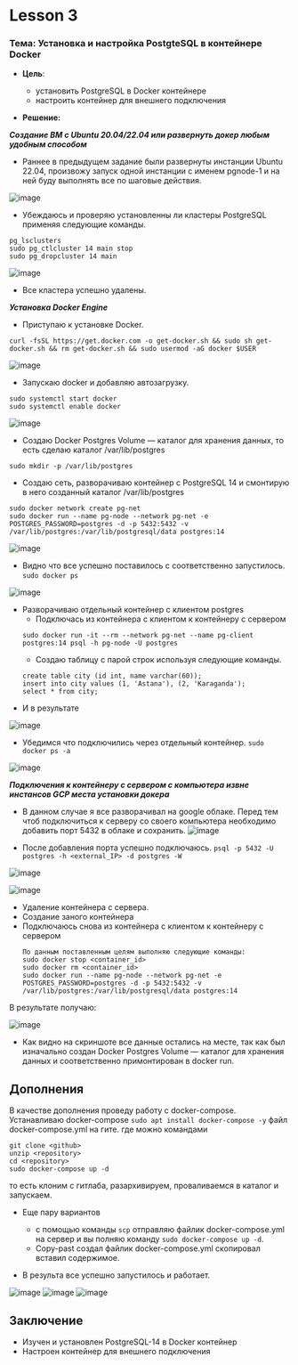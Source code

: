 # Lesson 3
### Тема: Установка и настройка PostgteSQL в контейнере Docker
* __Цель__:
  * установить PostgreSQL в Docker контейнере
  * настроить контейнер для внешнего подключения

* __Решение:__

___Cоздание ВМ с Ubuntu 20.04/22.04 или развернуть докер любым удобным способом___

* Раннее в предыдущем задание были развернуты инстанции Ubuntu 22.04, произвожу запуск одной инстанции с именем pgnode-1 и на ней буду выполнять все по шаговые действия.

![image](https://user-images.githubusercontent.com/85208391/198849625-407b2ffa-7d62-43fc-be14-3f7e0bf1661f.png)

* Убеждаюсь и проверяю установленны ли кластеры PostgreSQL применяя следующие команды.

``` 
pg_lsclusters
sudo pg_ctlcluster 14 main stop
sudo pg_dropcluster 14 main
```

![image](https://user-images.githubusercontent.com/85208391/198852411-50128c7f-b8f5-4ba6-b15c-d79678b42e44.png)

* Все кластера успешно удалены.

___Установка Docker Engine___

* Приступаю к установке Docker.
```
curl -fsSL https://get.docker.com -o get-docker.sh && sudo sh get-docker.sh && rm get-docker.sh && sudo usermod -aG docker $USER
```

![image](https://user-images.githubusercontent.com/85208391/198853185-945f4d3a-38d7-4ee8-93e7-a05566b0a077.png)

* Запускаю docker и добавляю автозагрузку.

```
sudo systemctl start docker
sudo systemctl enable docker
```

![image](https://user-images.githubusercontent.com/85208391/198853447-8c2f0c8c-9b9c-4e98-8c66-83b670f304c6.png)

* Создаю Docker Postgres Volume — каталог для хранения данных, то есть сделаю каталог /var/lib/postgres
```
sudo mkdir -p /var/lib/postgres
```

* Создаю сеть, разворачиваю контейнер с PostgreSQL 14 и смонтирую в него созданный каталог /var/lib/postgres
```
sudo docker network create pg-net
sudo docker run --name pg-node --network pg-net -e POSTGRES_PASSWORD=postgres -d -p 5432:5432 -v /var/lib/postgres:/var/lib/postgresql/data postgres:14
```

![image](https://user-images.githubusercontent.com/85208391/198855489-a0d8c526-c5ca-4db1-adb0-a7fd42e33cb3.png)

* Видно что все успешно поставилось c соответственно запустилось.
``` sudo docker ps ```

![image](https://user-images.githubusercontent.com/85208391/198858160-5fc0c349-dae9-4651-992c-942b133c841d.png)


* Разворачиваю отдельный контейнер с клиентом postgres
   * Подключась из контейнера с клиентом к контейнеру с сервером
   ``` 
   sudo docker run -it --rm --network pg-net --name pg-client postgres:14 psql -h pg-node -U postgres 
   ```
   * Создаю таблицу с парой строк используя следующие команды.
   ```
   create table city (id int, name varchar(60));
   insert into city values (1, 'Astana'), (2, 'Karaganda');
   select * from city;
   ```
* И в результате 

![image](https://user-images.githubusercontent.com/85208391/198858660-c40b5e11-6083-46cc-b0d9-b5f50669bf58.png)

* Убедимся что подключились через отдельный контейнер. ```sudo docker ps -a```

![image](https://user-images.githubusercontent.com/85208391/198859156-f0c2f77d-af92-49c7-b54b-52decf6c0fcc.png)


___Подключения к контейнеру с сервером с компьютера извне инстансов GCP места установки докера___
* В данном случае я все разворачивал на google облаке. Перед тем чтоб подключиться к серверу со своего компьютера необходимо добавить порт 5432 в облаке и сохранить.
![image](https://user-images.githubusercontent.com/85208391/198860710-447219ec-23af-48db-abde-ce76b7bdf607.png)



* После добавления порта успешно подключаюсь. ```psql -p 5432 -U postgres -h <external_IP> -d postgres -W```

![image](https://user-images.githubusercontent.com/85208391/198860761-be889ff6-c393-45c6-b1b3-5db308bb2c3d.png)


![image](https://user-images.githubusercontent.com/85208391/198861281-6ad57844-756f-42e0-8f04-0698f4bb754c.png)

* Удаление контейнера с сервера.
* Создание заного контейнера
* Подключаюсь снова из контейнера с клиентом к контейнеру с сервером
  ``` 
  По данным поставленным целям выполняю следующие команды:
  sudo docker stop <container_id>
  sudo docker rm <container_id>
  sudo docker run --name pg-node --network pg-net -e POSTGRES_PASSWORD=postgres -d -p 5432:5432 -v /var/lib/postgres:/var/lib/postgresql/data postgres:14
  ```
В результате получаю:

![image](https://user-images.githubusercontent.com/85208391/198866842-a188aa75-af99-48d6-ba28-d97307b262e5.png)

* Как видно на скриншоте все данные остались на месте, так как был изначально создан Docker Postgres Volume — каталог для хранения данных и соответственно примонтирован в docker run.

## Дополнения
В качестве дополнения проведу работу с docker-compose.
Устанавливаю docker-compose ``` sudo apt install docker-compose -y ```
файл docker-compose.yml на гите.
где можно командами
``` 
git clone <github>
unzip <repository>
cd <repository>
sudo docker-compose up -d
```
то есть клоним с гитлаба, разархивируем, проваливаемся в каталог и запускаем.

* Еще пару вариантов
   * с помощью команды ```scp``` отправляю файлик docker-compose.yml на сервер и вы полняю команду ``` sudo docker-compose up -d ```.
   * Copy-past создал файлик docker-compose.yml скопировал вставил содержимое.

* В результа все успешно запустилось и работает.

![image](https://user-images.githubusercontent.com/85208391/198870674-69f316f7-a6db-41d1-a549-56c4be505364.png)
![image](https://user-images.githubusercontent.com/85208391/198870706-14793ff2-77f2-496a-96ff-5594fd30133e.png)
![image](https://user-images.githubusercontent.com/85208391/198871223-e44106ec-29bb-4da8-90ac-dbd9ba1154a6.png)

## Заключение
* Изучен и установлен PostgreSQL-14 в Docker контейнер
* Настроен контейнер для внешнего подключения 




